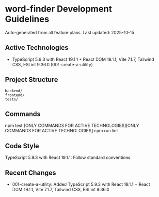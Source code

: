# word-finder Development Guidelines

Auto-generated from all feature plans. Last updated: 2025-10-15

## Active Technologies
- TypeScript 5.9.3 with React 19.1.1 + React DOM 19.1.1, Vite 7.1.7, Tailwind CSS, ESLint 9.36.0 (001-create-a-utility)

## Project Structure
```
backend/
frontend/
tests/
```

## Commands
npm test [ONLY COMMANDS FOR ACTIVE TECHNOLOGIES][ONLY COMMANDS FOR ACTIVE TECHNOLOGIES] npm run lint

## Code Style
TypeScript 5.9.3 with React 19.1.1: Follow standard conventions

## Recent Changes
- 001-create-a-utility: Added TypeScript 5.9.3 with React 19.1.1 + React DOM 19.1.1, Vite 7.1.7, Tailwind CSS, ESLint 9.36.0

<!-- MANUAL ADDITIONS START -->
<!-- MANUAL ADDITIONS END -->